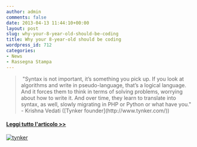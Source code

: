 ```yaml
---
author: admin
comments: false
date: 2013-04-13 11:44:10+00:00
layout: post
slug: why-your-8-year-old-should-be-coding
title: Why your 8-year-old should be coding
wordpress_id: 712
categories:
- News
- Rassegna Stampa
---
```


<blockquote> "Syntax is not important, it’s something you pick up. If you look at algorithms and write in pseudo-language, that’s a logical language. And it forces them to think in terms of solving problems, worrying about how to write it. And over time, they learn to translate into syntax, as well, slowly migrating in PHP or Python or what have you." - Krishna Vedati ([Tynker founder](http://www.tynker.com/))</blockquote>




#### [Leggi tutto l'articolo >>](http://venturebeat.com/2013/04/12/why-your-8-year-old-should-be-coding/)





[![tynker](http://coderdojomilano.it/wp-content/uploads/2013/04/tynker-e1365853323445.png)](http://venturebeat.com/2013/04/12/why-your-8-year-old-should-be-coding/)
